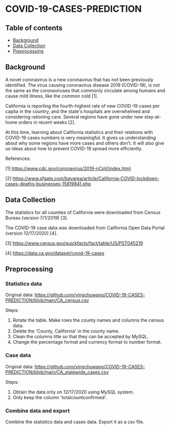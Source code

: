 # COVID-19-CASES-PREDICTION
## Table of contents 
* [Background](#background)
* [Data Collection](#data-collection)
* [Preprocessing](#preprocessing)

## Background
A novel coronavirus is a new coronavirus that has not been previously identified. The virus causing coronavirus disease 2019 (COVID-19), is not the same as the coronaviruses that commonly circulate among humans and cause mild illness, like the common cold [1]. 

California is reporting the fourth-highest rate of new COVID-19 cases per capita in the country, and the state's hospitals are overwhelmed and considering rationing care. Several regions have gone under new stay-at-home orders in recent weeks [2].

At this time, learning about California statistics and their relations with COVID-19 cases numbers is very meaningful. It gives us understanding about why some regions have more cases and others don't. It will also give us ideas about how to prevent COVID-19 spread more efficiently.  

References:

[1] https://www.cdc.gov/coronavirus/2019-nCoV/index.html

[2] https://www.sfgate.com/bayarea/article/California-COVID-lockdown-cases-deaths-businesses-15819841.php

## Data Collection

The statistics for all counties of California were downloaded from Census Bureau (version 7/1/2019) [3].

The COVID-19 case data was downloaded from California Open Data Portal (version 12/17/2020) [4].

[3] https://www.census.gov/quickfacts/fact/table/US/PST045219

[4] https://data.ca.gov/dataset/covid-19-cases

## Preprocessing

### Statistics data

Original data: https://github.com/yingchuwang/COVID-19-CASES-PREDICTION/blob/main/CA_census.csv

Steps:
1. Rotate the table. Make rows the county names and columns the census data.
2. Delete the 'County, California' in the county name.
3. Clean the columns title so that they can be accepted by MySQL.
4. Change the percentage format and currency format to number format.

### Case data

Original data: https://github.com/yingchuwang/COVID-19-CASES-PREDICTION/blob/main/CA_statewide_cases.csv

Steps:
1. Obtain the data only on 12/17/2020 using MySQL system.
2. Only keep the column 'totalcountconfirmed'.

### Combine data and export

Combine the statistics data and cases data. Export it as a csv file.
